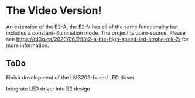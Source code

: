 # The Video Version!

An extension of the E2-A, the E2-V has all of the same functionality but includes a constant-illumination mode.  The project is open-source.  Please see https://td0g.ca/2020/06/29/e2-a-the-high-speed-led-strobe-mk-2/ for more information.

## ToDo

Finish development of the LM3209-based LED driver

Integrate LED driver into E2 design
